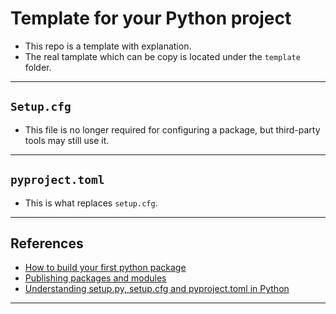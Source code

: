 # Template for your Python project
- This repo is a template with explanation.
- The real tamplate which can be copy is located under the `template` folder.
***

## `Setup.cfg`
- This file is no longer required for configuring a package, but third-party tools may still use it. 
***

## `pyproject.toml`
- This is what replaces `setup.cfg`.
***

## References
- [How to build your first python package](https://towardsdatascience.com/how-to-build-your-first-python-package-6a00b02635c9)
- [Publishing packages and modules](https://packaging.python.org/en/latest/guides/distributing-packages-using-setuptools/)
- [Understanding setup.py, setup.cfg and pyproject.toml in Python](https://ianhopkinson.org.uk/2022/02/understanding-setup-py-setup-cfg-and-pyproject-toml-in-python/)
***
